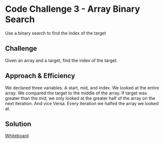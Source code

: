 # Code Challenge 3 - Array Binary Search
<!-- Short summary or background information -->
Use a binary search to find the index of the target
## Challenge
<!-- Description of the challenge -->
Given an array and a target, find the index of the target. 
## Approach & Efficiency
<!-- What approach did you take? Why? What is the Big O space/time for this approach? -->
We declared three variables. A start, mid, and index. We looked at the entire array. We compared the target to the middle of the array. If target was greater than the mid, we only looked at the greater half of the array on the next iteration. And vice Versa. Every iteration we halfed the array we looked at. 
## Solution



[Whiteboard]('../../assets/array-binary-search.md')
